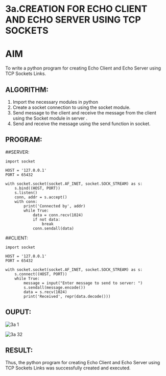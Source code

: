 # 3a.CREATION FOR ECHO CLIENT AND ECHO SERVER USING TCP SOCKETS
# AIM
To write a python program for creating Echo Client and Echo Server using TCP
Sockets Links.
## ALGORITHM:
1. Import the necessary modules in python
2. Create a socket connection to using the socket module.
3. Send message to the client and receive the message from the client using the Socket module in
 server .
4. Send and receive the message using the send function in socket.
## PROGRAM:

##SERVER:

```
import socket

HOST = '127.0.0.1'  
PORT = 65432       

with socket.socket(socket.AF_INET, socket.SOCK_STREAM) as s:
    s.bind((HOST, PORT))
    s.listen()
    conn, addr = s.accept()
    with conn:
        print('Connected by', addr)
        while True:
            data = conn.recv(1024)
            if not data:
                break
            conn.sendall(data)
```
##CLIENT:

```
import socket

HOST = '127.0.0.1'  
PORT = 65432        

with socket.socket(socket.AF_INET, socket.SOCK_STREAM) as s:
    s.connect((HOST, PORT))
    while True:
        message = input("Enter message to send to server: ")
        s.sendall(message.encode())
        data = s.recv(1024)
        print('Received', repr(data.decode()))
```
## OUPUT:

![3a 1](https://github.com/Jeecikasrina23013947/3a.Sockets_Creation_for_Echo_Client_and_Echo_Server/assets/148515300/cf732e0e-64d5-430d-b742-f3f46e57343f)

![3a 32](https://github.com/Jeecikasrina23013947/3a.Sockets_Creation_for_Echo_Client_and_Echo_Server/assets/148515300/143de2bb-c297-4e0d-ada6-ce58efddc158)


## RESULT:

Thus, the python program for creating Echo Client and Echo Server using TCP Sockets Links 
was successfully created and executed.
